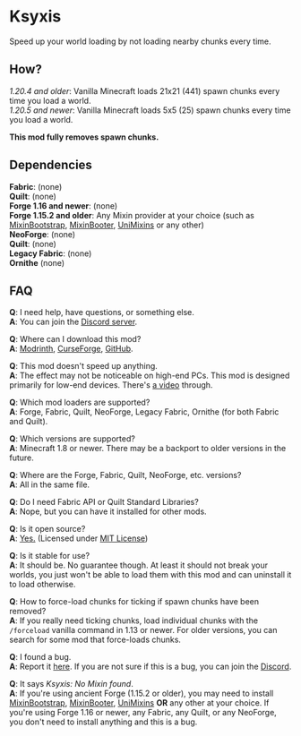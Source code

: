 # Ksyxis

Speed up your world loading by not loading nearby chunks every time.

## How?

*1.20.4 and older*: Vanilla Minecraft loads 21x21 (441) spawn chunks every time you load a world.  
*1.20.5 and newer*: Vanilla Minecraft loads 5x5 (25) spawn chunks every time you load a world.

**This mod fully removes spawn chunks.**

## Dependencies

**Fabric**: (none)  
**Quilt**: (none)    
**Forge 1.16 and newer**: (none)  
**Forge 1.15.2 and older**: Any Mixin provider at your choice (such as [MixinBootstrap](https://modrinth.com/mod/mixinbootstrap), [MixinBooter](https://modrinth.com/mod/mixinbooter), [UniMixins](https://modrinth.com/mod/unimixins) or any other)  
**NeoForge**: (none)  
**Quilt**: (none)  
**Legacy Fabric**: (none)  
**Ornithe** (none)

## FAQ

**Q**: I need help, have questions, or something else.  
**A**: You can join the [Discord server](https://discord.gg/Q6saSVSuYQ).

**Q**: Where can I download this mod?  
**A**: [Modrinth](https://modrinth.com/mod/ksyxis), [CurseForge](https://www.curseforge.com/minecraft/mc-mods/ksyxis), [GitHub](https://github.com/VidTu/Ksyxis).

**Q**: This mod doesn't speed up anything.  
**A**: The effect may not be noticeable on high-end PCs. This mod is designed primarily for low-end devices.
There's [a video](https://www.youtube.com/watch?v=PXWdDoVU1C4) through.

**Q**: Which mod loaders are supported?  
**A**: Forge, Fabric, Quilt, NeoForge, Legacy Fabric, Ornithe (for both Fabric and Quilt).

**Q**: Which versions are supported?  
**A**: Minecraft 1.8 or newer. There may be a backport to older versions in the future.

**Q**: Where are the Forge, Fabric, Quilt, NeoForge, etc. versions?  
**A**: All in the same file.

**Q**: Do I need Fabric API or Quilt Standard Libraries?  
**A**: Nope, but you can have it installed for other mods.

**Q**: Is it open source?  
**A**: [Yes.](https://github.com/VidTu/Ksyxis) (Licensed
under [MIT License](https://github.com/VidTu/Ksyxis/blob/main/LICENSE))

**Q**: Is it stable for use?  
**A**: It should be. No guarantee though. At least it should not break your worlds, you just won't be able to load them
with this mod and can uninstall it to load otherwise.

**Q**: How to force-load chunks for ticking if spawn chunks have been removed?  
**A**: If you really need ticking chunks, load individual chunks with the `/forceload` vanilla command in 1.13 or newer.
For older versions, you can search for some mod that force-loads chunks.

**Q**: I found a bug.  
**A**: Report it [here](https://github.com/VidTu/Ksyxis/issues). If you are not sure if this is a bug, you can join
the [Discord](https://discord.gg/Q6saSVSuYQ).

**Q**: It says *Ksyxis: No Mixin found*.  
**A**: If you're using ancient Forge (1.15.2 or older), you may need to
install [MixinBootstrap](https://modrinth.com/mod/mixinbootstrap), [MixinBooter](https://modrinth.com/mod/mixinbooter),
[UniMixins](https://modrinth.com/mod/unimixins) **OR** any other at your choice. If you're using Forge 1.16 or newer,
any Fabric, any Quilt, or any NeoForge, you don't need to install anything and this is a bug.

